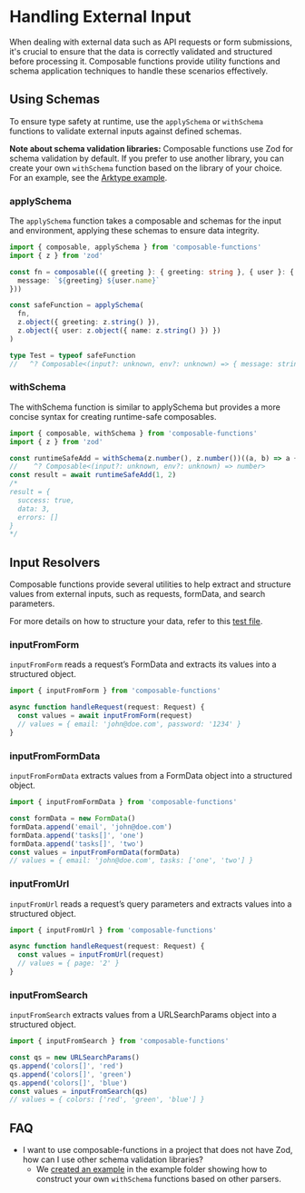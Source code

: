 # Handling External Input

When dealing with external data such as API requests or form submissions, it's crucial to ensure that the data is correctly validated and structured before processing it. Composable functions provide utility functions and schema application techniques to handle these scenarios effectively.

## Using Schemas

To ensure type safety at runtime, use the `applySchema` or `withSchema` functions to validate external inputs against defined schemas.

**Note about schema validation libraries:** Composable functions use Zod for schema validation by default. If you prefer to use another library, you can create your own `withSchema` function based on the library of your choice. For an example, see the [Arktype example](./examples/arktype/src/).

### applySchema

The `applySchema` function takes a composable and schemas for the input and environment, applying these schemas to ensure data integrity.

```typescript
import { composable, applySchema } from 'composable-functions'
import { z } from 'zod'

const fn = composable(({ greeting }: { greeting: string }, { user }: { user: { name: string } }) => ({
  message: `${greeting} ${user.name}`
}))

const safeFunction = applySchema(
  fn,
  z.object({ greeting: z.string() }),
  z.object({ user: z.object({ name: z.string() }) })
)

type Test = typeof safeFunction
//   ^? Composable<(input?: unknown, env?: unknown) => { message: string }>
```

### withSchema

The withSchema function is similar to applySchema but provides a more concise syntax for creating runtime-safe composables.

```ts
import { composable, withSchema } from 'composable-functions'
import { z } from 'zod'

const runtimeSafeAdd = withSchema(z.number(), z.number())((a, b) => a + b)
//    ^? Composable<(input?: unknown, env?: unknown) => number>
const result = await runtimeSafeAdd(1, 2)
/*
result = {
  success: true,
  data: 3,
  errors: []
}
*/
```

## Input Resolvers

Composable functions provide several utilities to help extract and structure values from external inputs, such as requests, formData, and search parameters.

For more details on how to structure your data, refer to this [test file](./src/tests/input-resolvers.test.ts).

### inputFromForm

`inputFromForm` reads a request’s FormData and extracts its values into a structured object.

```ts
import { inputFromForm } from 'composable-functions'

async function handleRequest(request: Request) {
  const values = await inputFromForm(request)
  // values = { email: 'john@doe.com', password: '1234' }
}
```

### inputFromFormData

`inputFromFormData` extracts values from a FormData object into a structured object.

```ts
import { inputFromFormData } from 'composable-functions'

const formData = new FormData()
formData.append('email', 'john@doe.com')
formData.append('tasks[]', 'one')
formData.append('tasks[]', 'two')
const values = inputFromFormData(formData)
// values = { email: 'john@doe.com', tasks: ['one', 'two'] }
```

### inputFromUrl

`inputFromUrl` reads a request’s query parameters and extracts values into a structured object.

```ts
import { inputFromUrl } from 'composable-functions'

async function handleRequest(request: Request) {
  const values = inputFromUrl(request)
  // values = { page: '2' }
}
```

### inputFromSearch

`inputFromSearch` extracts values from a URLSearchParams object into a structured object.

```ts
import { inputFromSearch } from 'composable-functions'

const qs = new URLSearchParams()
qs.append('colors[]', 'red')
qs.append('colors[]', 'green')
qs.append('colors[]', 'blue')
const values = inputFromSearch(qs)
// values = { colors: ['red', 'green', 'blue'] }
```

## FAQ

- I want to use composable-functions in a project that does not have Zod, how can I use other schema validation libraries?
  - We [created an example](./examples/arktype/src/) in the example folder showing how to construct your own `withSchema` functions based on other parsers.
